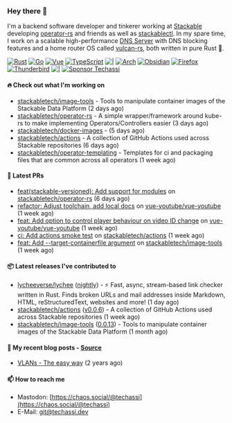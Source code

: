 ### Hey there 👋

I'm a backend software developer and tinkerer working at [Stackable][stackable] developing
[operator-rs][op-rs] and friends as well as [stackablectl][sctl]. In my spare time, I work
on a scalable high-performance [DNS Server][portal] with DNS blocking features and a home
router OS called [vulcan-rs][vulcan], both written in pure Rust 🦀.

[sctl]: https://github.com/stackabletech/stackable-cockpit
[op-rs]: https://github.com/stackabletech/operator-rs
[stackable]: https://github.com/stackabletech
[portal]: https://github.com/portal-rs/portal
[vulcan]: https://github.com/vulcan-rs

[![Rust](https://img.shields.io/badge/-Rust-141414?style=flat&logo=rust&logoColor=%23f97f39)](https://www.rust-lang.org/)
[![Go](https://img.shields.io/badge/-Go-141414?style=flat&logo=go&logoColor=%23f97f39)](https://go.dev/)
[![Vue](https://img.shields.io/badge/-Vue-141414?style=flat&logo=vuedotjs&logoColor=%23f97f39)](https://vuejs.org/)
[![TypeScript](https://img.shields.io/badge/-TypeScript-141414?style=flat&logo=typescript&logoColor=%23f97f39)](https://www.typescriptlang.org/)
![|](https://img.shields.io/badge/-%7C-141414?style=flat&logoColor=%23f97f39)
[![Arch](https://img.shields.io/badge/-Arch-141414?style=flat&logo=archlinux&logoColor=%23f97f39)](https://archlinux.org/)
[![Obsidian](https://img.shields.io/badge/-Obsidian-141414?style=flat&logo=obsidian&logoColor=%23f97f39)](https://obsidian.md/)
[![Firefox](https://img.shields.io/badge/-Firefox-141414?style=flat&logo=firefox&logoColor=%23f97f39)](https://www.mozilla.org/en-US/firefox/new/)
[![Thunderbird](https://img.shields.io/badge/-Thunderbird-141414?style=flat&logo=thunderbird&logoColor=%23f97f39)](https://www.thunderbird.net/en-US/)
![|](https://img.shields.io/badge/-%7C-141414?style=flat&logoColor=%23f97f39)
[![Sponsor Techassi](https://img.shields.io/badge/-Sponsor-141414?style=flat&logo=github&logoColor=%23f97f39)](https://github.com/sponsors/Techassi)

#### 🔥 Check out what I'm working on


- [stackabletech/image-tools](https://github.com/stackabletech/image-tools) - Tools to manipulate container images of the Stackable Data Platform (2 days ago)
- [stackabletech/operator-rs](https://github.com/stackabletech/operator-rs) - A simple wrapper/framework around kube-rs to make implementing Operators/Controllers easier (3 days ago)
- [stackabletech/docker-images](https://github.com/stackabletech/docker-images) -  (5 days ago)
- [stackabletech/actions](https://github.com/stackabletech/actions) - A collection of GitHub Actions used across Stackable repositories (6 days ago)
- [stackabletech/operator-templating](https://github.com/stackabletech/operator-templating) - Templates for ci and packaging files that are common across all operators (1 week ago)

#### 🧪 Latest PRs


- [feat(stackable-versioned): Add support for modules](https://github.com/stackabletech/operator-rs/pull/891) on [stackabletech/operator-rs](https://github.com/stackabletech/operator-rs) (6 days ago)
- [refactor: Adjust toolchain, add local docs](https://github.com/vue-youtube/vue-youtube/pull/24) on [vue-youtube/vue-youtube](https://github.com/vue-youtube/vue-youtube) (1 week ago)
- [feat: Add option to control player behaviour on video ID change](https://github.com/vue-youtube/vue-youtube/pull/23) on [vue-youtube/vue-youtube](https://github.com/vue-youtube/vue-youtube) (1 week ago)
- [ci: Add actions smoke test](https://github.com/stackabletech/actions/pull/9) on [stackabletech/actions](https://github.com/stackabletech/actions) (1 week ago)
- [feat: Add --target-containerfile argument](https://github.com/stackabletech/image-tools/pull/44) on [stackabletech/image-tools](https://github.com/stackabletech/image-tools) (1 week ago)

#### 📦 Latest releases I've contributed to


- [lycheeverse/lychee](https://github.com/lycheeverse/lychee/releases/tag/nightly) ([nightly](https://github.com/lycheeverse/lychee/releases/tag/nightly)) - ⚡ Fast, async, stream-based link checker written in Rust. Finds broken URLs and mail addresses inside Markdown, HTML, reStructuredText, websites and more! (1 day ago)
- [stackabletech/actions](https://github.com/stackabletech/actions/releases/tag/v0.0.6) ([v0.0.6](https://github.com/stackabletech/actions/releases/tag/v0.0.6)) - A collection of GitHub Actions used across Stackable repositories (1 week ago)
- [stackabletech/image-tools](https://github.com/stackabletech/image-tools/releases/tag/0.0.13) ([0.0.13](https://github.com/stackabletech/image-tools/releases/tag/0.0.13)) - Tools to manipulate container images of the Stackable Data Platform (1 month ago)

#### 📜 My recent blog posts - [Source](https://github.com/Techassi/page)


- [VLANs - The easy way](https://techassi.dev/posts/vlans-the-easy-way/) (2 years ago)

#### 📫 How to reach me

- Mastodon: [https://chaos.social/@techassi](https://chaos.social/@techassi)
- E-Mail: git@techassi.dev

